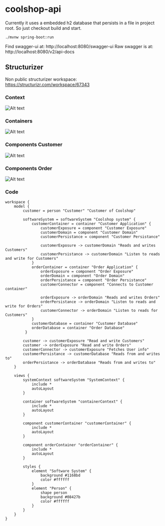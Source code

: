 # coolshop-api
Currently it uses a embedded h2 database that persists in a file in project root. So just checkout build and start. 

    ./mvnw spring-boot:run

Find swagger-ui at: http://localhost:8080/swagger-ui
Raw swagger is at: http://localhost:8080/v2/api-docs 


## Structurizer
Non public structurizer workspace: https://structurizr.com/workspace/67343

### Context
![Alt text](structurizer/SystemContext.png?raw=true "Title")
### Containers
![Alt text](structurizer/containerContext.png?raw=true "Title")
### Components Customer
![Alt text](structurizer/customerContainer.png?raw=true "Title")
### Components Order
![Alt text](structurizer/OrderContainer.png?raw=true "Title")

### Code
    workspace {
        model {
            customer = person "Customer" "Customer of Coolshop"
            
            softwareSystem = softwareSystem "Coolshop system" {
                customerContainer = container "Customer Application" {
                    customerExposure = component "Customer Exposure"
                    customerDomain = component "Customer Domain"
                    customerPersistance = component "Customer Persistance"
                    
                    customerExposure -> customerDomain "Reads and writes Customers"
                    customerPersistance -> customerDomain "Listen to reads and write for Customers"
                }
                orderContainer = container "Order Application" {
                    orderExposure = component "Order Exposure"
                    orderDomain = component "Order Domain"
                    orderPersistance = component "Order Persistance"
                    customerConnector = component "Connects to Customer container"
                    
                    orderExposure -> orderDomain "Reads and writes Orders"
                    orderPersistance -> orderDomain "Listen to reads and write for Orders"
                    customerConnector -> orderDomain "Listen to reads for Customers"
                }
                customerDatabase = container "Customer Database"
                orderDatabase = container "Order Database"
             }
    
            customer -> customerExposure "Read and write Customers"
            customer -> orderExposure "Read and write Orders"
            customerConnector -> customerExposure "Fetches User info"
            customerPersistance -> customerDatabase "Reads from and writes to"
            orderPersistance -> orderDatabase "Reads from and writes to"
        }
        
        views {
            systemContext softwareSystem "SystemContext" {
                include *
                autoLayout
            }
            
            container softwareSystem "containerContext" {
                include *
                autoLayout
            }
            
            component customerContainer "customerContainer" {
                include *
                autoLayout
            }
            
            component orderContainer "orderContainer" {
                include *
                autoLayout
            }
    
            styles {
                element "Software System" {
                    background #1168bd
                    color #ffffff
                }
                element "Person" {
                    shape person
                    background #08427b
                    color #ffffff
                }
            }
        }
    }

